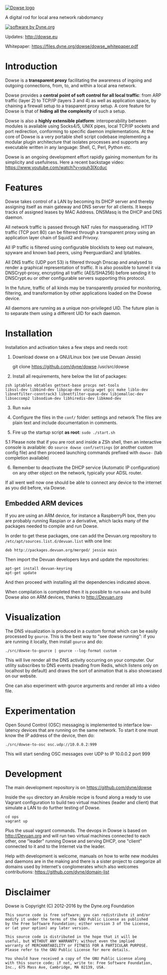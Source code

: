 [![Dowse logo](http://dowse.equipment/dowse-logo.png)](http://dowse.eu)

A digital rod for local area network rabdomancy

[![software by Dyne.org](https://www.dyne.org/wp-content/uploads/2015/12/software_by_dyne.png)](http://www.dyne.org)

Updates: http://dowse.eu

Whitepaper: https://files.dyne.org/dowse/dowse_whitepaper.pdf

# Introduction

Dowse is a **transparent proxy** facilitating the awareness of ingoing
and outgoing connections, from, to, and within a local area network.

Dowse provides a **central point of soft control for all local
traffic**: from ARP traffic (layer 2) to TCP/IP (layers 3 and 4) as
well as application space, by chaining a firewall setup to a
trasparent proxy setup. A core feature for Dowse is that of **hiding
all the complexity** of such a setup.

Dowse is also a **highly extensible platform**: interoperability
between modules is available using Socks4/5, UNIX pipes, local TCP/IP
sockets and port redirection, conforming to specific daemon
implementations. At the core of Dowse is a very portable shell script
codebase implementing a modular plugin architecture that isolates
processes and supports any executable written in any language: Shell,
C, Perl, Python etc.

Dowse is an ongoing development effort rapidly gaining momentum for
its simplicity and usefulness. Here a recent backstage video:
https://www.youtube.com/watch?v=vquh3IXcduc

# Features

  Dowse takes control of a LAN by becoming its DHCP server and thereby
  assigning itself as main gateway and DNS server for all clients. It
  keeps tracks of assigned leases by MAC Address. DNSMasq is the DHCP
  and DNS daemon.

  All network traffic is passed through NAT rules for masquerading.
  HTTP traffic (TCP port 80) can be filtered through a transparent
  proxy using an application layer chain of Squid2 and Privoxy.

  All IP traffic is filtered using configurable blocklists to keep out
  malware, spyware and known bad peers, using Peerguardian2 and Iptables.

  All DNS traffic (UDP port 53) is filtered through Dnscap and
  analysed to render a graphical representation of traffic. It is also
  possible to tunnel it via DNSCrypt-proxy, encrypting all traffic
  (AES/SHA256) before sending it to DNSCrypt.eu or other configurable
  servers supporting this protocol.

  In the future, traffic of all kinds may be transparently proxied for
  monitoring, filtering, and transformation by other applications
  loaded on the Dowse device.

  All daemons are running as a unique non-privileged UID. The future
  plan is to separate them using a different UID for each daemon.

# Installation

Installation and activation takes a few steps and needs root:

1. Download dowse on a GNU/Linux box (we use Devuan Jessie)

	git clone https://github.com/dyne/dowse /usr/src/dowse

2. Install all requirements, here below the list of packages:

```
zsh iptables ebtables gettext-base procps net-tools
libssl-dev libbind-dev libpcap-dev unzip wget gcc make liblo-dev
libnetfilter-conntrack3 libnetfilter-queue-dev libjemalloc-dev
libseccomp2 libsodium-dev libhiredis-dev libkmod-dev
```

3. Run `make`

4. Configure the files in the `conf/` folder: settings and network
   The files are plain text and include documentation in comments.

5. Fire up the startup script **as root**: `sudo ./start.sh`

5.1 Please note that if you are root and inside a ZSh shell, then an
   interactive console is available: do `source dowse conf/settings`
   (or another custom config file) and then proceed launching commands
   prefixed with `dowse-` (tab completion available)

6. Remember to deactivate the DHCP service (Automatic IP
   configuration) on any other object on the network, typically your
   ADSL router.

If all went well now one should be able to connect any device to the
internet as you did before, via Dowse.

## Embedded ARM devices

If you are using an ARM device, for instance a RaspberryPi box, then
you are probably running Raspian or a derivative, which lacks many of
the packages needed to compile and run Dowse.

In order to get these packages, one can add the Devuan.org repository
to `/etc/apt/sources.list.d/devuan.list` with one line:

```
deb http://packages.devuan.org/merged/ jessie main
```

Then import the Devuan developers keys and update the repositories:

```
apt-get install devuan-keyring
apt-get update
```

And then proceed with installing all the dependencies indicated above.

When compilation is completed then it is possible to run `make` and
build Dowse also on ARM devices, thanks to http://Devuan.org

# Visualization

The DNS visualization is produced in a custom format which can be
easily processed by `gource`. This is the best way to "see dowse
running": if you are running it locally, then install `gource` and do:

```
./src/dowse-to-gource | gource --log-format custom -
```

This will live render all the DNS activity occurring on your
computer. Our utility subscribes to DNS events (reading from Redis,
which listens only on localhost by default) and draws the sort of
animation that is also showcased on our website.

One can also experiment with gource arguments and render all into a
video file.

# Experimentation

Open Sound Control (OSC) messaging is implemented to interface
low-latency devices that are running on the same network. To start it
one must know the IP address of the device, then do:

```
./src/dowse-to-osc osc.udp://10.0.0.2:999
```

This will start sending OSC messages over UDP to IP 10.0.0.2 port 999

# Development

The main development repository is on https://github.com/dyne/dowse

Inside the `ops` directory an Ansible recipe is found along a ready to
use Vagrant configuration to build two virtual machines (leader and
client) that simulate a LAN to do further testing of Dowse.

```
cd ops
vagrant up
```

Plus the usual vagrant commands. The devops in Dowse is based on
http://Devuan.org and will run two virtual machines connected to each
other, one "leader" running Dowse and serving DHCP, one "client"
connected to it and to the Internet via the leader.

Help with development is welcome, manuals on how to write new modules
and daemons are in the making and there is a sister project to
categorize all domains used by Internet's conglomerates which also
welcomes contributions: https://github.com/dyne/domain-list

# Disclaimer

Dowse is Copyright (C) 2012-2016 by the Dyne.org Foundation

	This source code is free software; you can redistribute it and/or
	modify it under the terms of the GNU Public License as published
	by the Free Software Foundation; either version 3 of the License,
	or (at your option) any later version.

	This source code is distributed in the hope that it will be
	useful, but WITHOUT ANY WARRANTY; without even the implied
	warranty of MERCHANTABILITY or FITNESS FOR A PARTICULAR PURPOSE.
	Please refer to the GNU Public License for more details.

	You should have received a copy of the GNU Public License along
	with this source code; if not, write to: Free Software Foundation,
	Inc., 675 Mass Ave, Cambridge, MA 02139, USA.
